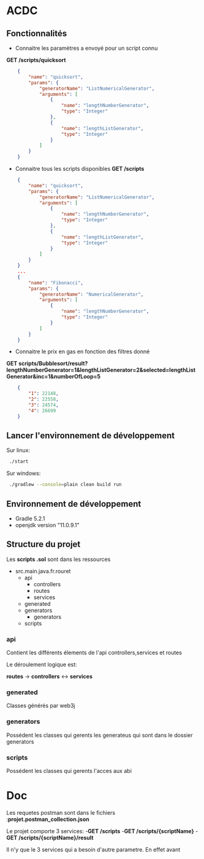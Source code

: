 # ACDC

## Fonctionnalités

* Connaitre les paramètres a envoyé pour un script connu

**GET /scripts/quicksort**
```json
    {
        "name": "quicksort",
        "params": {
            "generatorName": "ListNumericalGenerator",
            "arguments": [
                {
                    "name": "lengthNumberGenerator",
                    "type": "Integer"
                },
                {
                    "name": "lengthListGenerator",
                    "type": "Integer"
                }
            ]
        }
    }
```

* Connaitre tous les scripts disponibles
**GET /scripts**
```json
    {
        "name": "quicksort",
        "params": {
            "generatorName": "ListNumericalGenerator",
            "arguments": [
                {
                    "name": "lengthNumberGenerator",
                    "type": "Integer"
                },
                {
                    "name": "lengthListGenerator",
                    "type": "Integer"
                }
            ]
        }
    }
    ...
    {
        "name": "Fibonacci",
        "params": {
            "generatorName": "NumericalGenerator",
            "arguments": [
                {
                    "name": "lengthNumberGenerator",
                    "type": "Integer"
                }
            ]
        }
    }
```

* Connaitre le prix en gas en fonction des filtres donné

**GET scripts/Bubblesort/result?lengthNumberGenerator=1&lengthListGenerator=2&selected=lengthListGenerator&inc=1&numberOfLoop=5**
```json
    {
        "1": 22148,
        "2": 22558,
        "3": 24574,
        "4": 26699
    }
```


## Lancer l'environnement de développement

Sur linux:
```bash
 ./start
```

Sur windows:
```bash
 ./gradlew --console=plain clean build run 
```

## Environnement de développement

* Gradle 5.2.1
* openjdk version "11.0.9.1"
 
## Structure du projet

Les **scripts .sol** sont dans les ressources

* src.main.java.fr.rouret
  * api
    * controllers
    * routes
    * services
  * generated
  * generators
    * generators 
  * scripts

### api

Contient les différents élements de l'api controllers,services et routes

Le déroulement logique est:

**routes** -> **controllers** <-> **services**

### generated

Classes générés par web3j

### generators

Possédent les classes qui gerents les generateus qui sont dans le dossier generators

### scripts

Possédent les classes qui gerents l'acces aux abi
               
# Doc

Les requetes postman sont dans le fichiers :**projet.postman_collection.json**

Le projet comporte 3 services:
-**GET /scripts**
-**GET /scripts/{scriptName}**
-**GET /scripts/{scriptName}/result**

Il n'y que le 3 services qui a besoin d'autre parametre.
En effet avant 